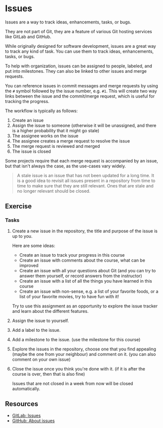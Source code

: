 # Issues

Issues are a way to track ideas, enhancements, tasks, or bugs.

They are not part of Git, they are a feature of various Git hosting services like GitLab and GitHub.

While originally designed for software development, issues are a great way to track any kind of task. You can use them
to track ideas, enhancements, tasks, or bugs.

To help with organization, issues can be assigned to people, labeled, and put into milestones. They can also be linked
to other issues and merge requests.

You can reference issues in commit messages and merge requests by using the `#` symbol followed by the issue number,
e.g. `#1`. This will create two way links between the issue and the commit/merge request, which is useful for tracking
the progress.

The workflow is typically as follows:

1. Create an issue
2. Assign the issue to someone (otherwise it will be unassigned, and there is a higher probability that it might go
   stale)
3. The assignee works on the issue
4. The assignee creates a merge request to resolve the issue
5. The merge request is reviewed and merged
6. The issue is closed

Some projects require that each merge request is accompanied by an issue, but that isn't always the case, as the
use-cases vary widely.

> A stale issue is an issue that has not been updated for a long time. It is a good idea to revisit all issues present
> in a repository from time to time to make sure that they are still relevant. Ones that are stale and no longer
> relevant should be closed.

## Exercise

### Tasks

1. Create a new issue in the repository, the title and purpose of the issue is up to you.

   Here are some ideas:
    * Create an issue to track your progress in this course
    * Create an issue with comments about the course, what can be improved
    * Create an issue with all your questions about Git (and you can try to answer them yourself, or record answers from
      the instructor)
    * Create an issue with a list of all the things you have learned in this course
    * Create an issue with non-sense, e.g. a list of your favorite foods, or a list of your favorite movies, try to have
      fun with it!

   Try to use this assignment as an opportunity to explore the issue tracker and learn about the different features.

2. Assign the issue to yourself.

3. Add a label to the issue.

4. Add a milestone to the issue. (use the milestone for this course)

5. Explore the issues in the repository, choose one that you find appealing (maybe the one from your neighbour) and
   comment on it. (you can also comment on your own issue)

6. Close the issue once you think you're done with it. (if it is after the course is over, then that is also fine)

   Issues that are not closed in a week from now will be closed automatically.

## Resources

- [GitLab: Issues](https://docs.gitlab.com/ee/user/project/issues/)
- [GitHub: About issues](https://docs.github.com/en/github/managing-your-work-on-github/about-issues)
